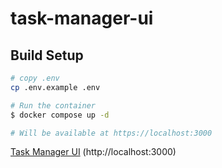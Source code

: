 # task-manager-ui

## Build Setup

```bash
# copy .env
cp .env.example .env

# Run the container
$ docker compose up -d

# Will be available at https://localhost:3000
```
[Task Manager UI](https://localhost:3000) (http://localhost:3000)
